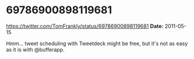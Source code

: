 # 69786900898119681
https://twitter.com/TomFrankly/status/69786900898119681
**Date:** 2011-05-15

Hmm... tweet scheduling with Tweetdeck might be free, but it's not as easy as it is with @bufferapp.
